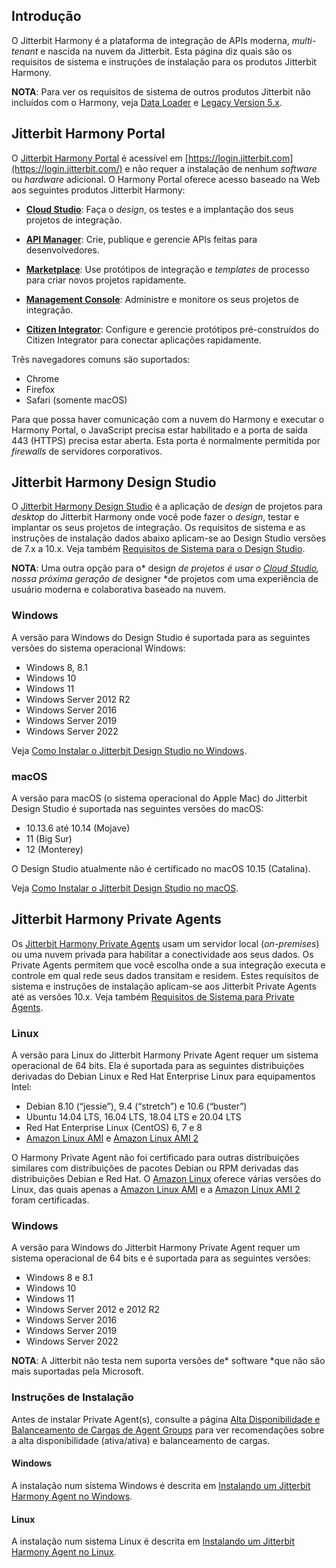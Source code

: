 [//]: # (Requisitos de Sistema)
[//]: # (This is a translation of Version 53, published on July 16, 2021.)

## Introdução

O Jitterbit Harmony é a plataforma de integração de APIs moderna,
*multi-tenant* e nascida na nuvem da Jitterbit. Esta página diz quais
são os requisitos de sistema e instruções de instalação para os produtos
Jitterbit Harmony.

<div
class="confluence-information-macro confluence-information-macro-information conf-macro output-block"
hasbody="true" macro-name="info">

<span
class="aui-icon aui-icon-small aui-iconfont-info confluence-information-macro-icon">
</span>

<div class="confluence-information-macro-body">

**NOTA**: Para ver os requisitos de sistema de outros produtos
Jitterbit não incluídos com o Harmony, veja [Data Loader](https://success.jitterbit.com/display/DOC/Data+Loader) e
[Legacy Version 5.x](https://success.jitterbit.com/display/DOC/Legacy+Version+5.x).

</div>

</div>


## Jitterbit Harmony Portal

O [Jitterbit Harmony Portal](https://success.jitterbit.com/display/DOC/Jitterbit+Harmony+Portal) é acessível em
[https://login.jitterbit.com](https://login.jitterbit.com/) e não requer
a instalação de nenhum *software* ou *hardware* adicional. O Harmony
Portal oferece acesso baseado na Web aos seguintes produtos Jitterbit
Harmony:

-   **[Cloud Studio](https://success.jitterbit.com/display/CS/Cloud+Studio)**: Faça o *design*, os testes e a implantação
    dos seus projetos de integração.

-   **[API Manager](https://success.jitterbit.com/display/DOC/API+Manager)**: Crie, publique e gerencie APIs feitas para
    desenvolvedores.

-   **[Marketplace](https://success.jitterbit.com/display/DOC/Marketplace)**: Use protótipos de integração e *templates*
    de processo para criar novos projetos rapidamente.

-   **[Management Console](https://success.jitterbit.com/display/DOC/Management+Console)**: Administre e monitore os seus
    projetos de integração.

-   **[Citizen Integrator](https://success.jitterbit.com/display/DOC/Citizen+Integrator)**: Configure e gerencie protótipos
    pré-construídos do Citizen Integrator para conectar aplicações
    rapidamente.

Três navegadores comuns são suportados:

-   Chrome
-   Firefox
-   Safari (somente macOS)

Para que possa haver comunicação com a nuvem do Harmony e executar o
Harmony Portal, o JavaScript precisa estar habilitado e a porta de saída
443 (HTTPS) precisa estar aberta. Esta porta é normalmente permitida por
*firewalls* de servidores corporativos.


## <span id="SystemRequirements-design-studio" class="confluence-anchor-link conf-macro output-inline" hasbody="false" macro-name="anchor"> </span>Jitterbit Harmony Design Studio

O [Jitterbit Harmony Design Studio](https://success.jitterbit.com/display/DOC/Design+Studio) é a aplicação de *design* de
projetos para *desktop* do Jitterbit Harmony onde você pode fazer o
*design*, testar e implantar os seus projetos de integração. Os
requisitos de sistema e as instruções de instalação dados abaixo
aplicam-se ao Design Studio versões de 7.x a 10.x. Veja também
[Requisitos de Sistema para o Design Studio](https://success.jitterbit.com/display/DOC/System+Requirements+for+Design+Studio).

<div
class="confluence-information-macro confluence-information-macro-information conf-macro output-block"
hasbody="true" macro-name="info">

<span
class="aui-icon aui-icon-small aui-iconfont-info confluence-information-macro-icon">
</span>

<div class="confluence-information-macro-body">

**NOTA**: Uma outra opção para o* design *de projetos é usar o [Cloud
Studio](https://success.jitterbit.com/display/CS/Cloud+Studio), nossa próxima geração de* designer *de projetos com uma
experiência de usuário moderna e colaborativa baseado na nuvem.

</div>

</div>

### Windows

A versão para Windows do Design Studio é suportada para as seguintes
versões do sistema operacional Windows:

-   Windows 8, 8.1
-   Windows 10
-   Windows 11
-   Windows Server 2012 R2
-   Windows Server 2016
-   Windows Server 2019
-   Windows Server 2022

Veja [Como Instalar o Jitterbit Design Studio no Windows](https://success.jitterbit.com/display/DOC/Installing+Jitterbit+Design+Studio+on+Windows).

### macOS

A versão para macOS (o sistema operacional do Apple Mac) do Jitterbit
Design Studio é suportada nas seguintes versões do macOS:

-   10.13.6 até 10.14 (Mojave)
-   11 (Big Sur)
-   12 (Monterey)

O Design Studio atualmente não é certificado no macOS 10.15 (Catalina).

Veja [Como Instalar o Jitterbit Design Studio no macOS](https://success.jitterbit.com/display/DOC/Installing+Jitterbit+Design+Studio+on+macOS).


## Jitterbit Harmony Private Agents

Os [Jitterbit Harmony Private Agents](https://success.jitterbit.com/display/DOC/Private+Agents) usam um servidor local
(*on-premises*) ou uma nuvem privada para habilitar a conectividade aos
seus dados. Os Private Agents permitem que você escolha onde a sua
integração executa e controle em qual rede seus dados transitam e
residem. Estes requisitos de sistema e instruções de instalação
aplicam-se aos Jitterbit Private Agents até as versões 10.x. Veja também
[Requisitos de Sistema para Private Agents](https://success.jitterbit.com/display/DOC/System+Requirements+for+Private+Agents).

### Linux

A versão para Linux do Jitterbit Harmony Private Agent requer um sistema
operacional de 64 bits. Ela é suportada para as seguintes distribuições
derivadas do Debian Linux e Red Hat Enterprise Linux para equipamentos
Intel:

-   Debian 8.10 (“jessie”), 9.4 (“stretch”) e 10.6 (“buster”)
-   Ubuntu 14.04 LTS, 16.04 LTS, 18.04 LTS e 20.04 LTS
-   Red Hat Enterprise Linux (CentOS) 6, 7 e 8
-   <a href="https://aws.amazon.com/amazon-linux-ami/" class="external-link"
    rel="nofollow">Amazon Linux AMI</a> e <a href="https://aws.amazon.com/amazon-linux-2/" class="external-link"
    rel="nofollow">Amazon Linux AMI 2</a>

O Harmony Private Agent não foi certificado para outras distribuições
similares com distribuições de pacotes Debian ou RPM derivadas das
distribuições Debian e Red Hat. O <a
href="https://docs.aws.amazon.com/AWSEC2/latest/UserGuide/amazon-linux-ami-basics.html"
class="external-link" rel="nofollow">Amazon Linux</a> oferece várias
versões do Linux, das quais apenas a <a href="https://aws.amazon.com/amazon-linux-ami/" class="external-link"
rel="nofollow">Amazon Linux AMI</a> e a
<a href="https://aws.amazon.com/amazon-linux-2/" class="external-link"
rel="nofollow">Amazon Linux AMI 2</a> foram certificadas.

### Windows

A versão para Windows do Jitterbit Harmony Private Agent requer um
sistema operacional de 64 bits e é suportada para as seguintes versões:

-   Windows 8 e 8.1
-   Windows 10
-   Windows 11
-   Windows Server 2012 e 2012 R2
-   Windows Server 2016
-   Windows Server 2019
-   Windows Server 2022

<div
class="confluence-information-macro confluence-information-macro-information conf-macro output-block"
hasbody="true" macro-name="info">

<span
class="aui-icon aui-icon-small aui-iconfont-info confluence-information-macro-icon">
</span>

<div class="confluence-information-macro-body">

**NOTA**: A Jitterbit não testa nem suporta versões de* software *que
não são mais suportadas pela Microsoft.

</div>

</div>

### Instruções de Instalação

Antes de instalar Private Agent(s), consulte a página [Alta
Disponibilidade e Balanceamento de Cargas de Agent Groups](https://success.jitterbit.com/display/DOC/Agent+Groups+High+Availability+and+Load+Balancing) para ver
recomendações sobre a alta disponibilidade (ativa/ativa) e balanceamento
de cargas.

#### Windows

A instalação num sistema Windows é descrita em [Instalando um
Jitterbit Harmony Agent no Windows](https://success.jitterbit.com/display/DOC/Installing+a+Jitterbit+Harmony+Windows+Agent).

#### Linux

A instalação num sistema Linux é descrita em [Instalando um Jitterbit
Harmony Agent no Linux](https://success.jitterbit.com/display/DOC/Installing+a+Jitterbit+Harmony+Linux+Agent).
